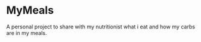 # MyMeals
A personal project to share with my nutritionist what i eat and how my carbs are in my meals. 
